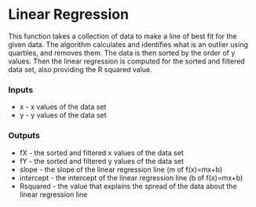 # Linear Regression
This function takes a collection of data to make a line of best fit for the given data. The algorithm calculates and identifies what is an outlier using quartiles, and removes them. The data is then sorted by the order of y values. Then the linear regression is computed for the sorted and filtered data set, also providing the R squared value.
### Inputs
* x - x values of the data set
* y - y values of the data set
### Outputs
* fX - the sorted and filtered x values of the data set
* fY - the sorted and filtered y values of the data set
* slope - the slope of the linear regression line (m of f(x)=mx+b)
* intercept - the intercept of the linear regression line (b of f(x)=mx+b)
* Rsquared - the value that explains the spread of the data about the linear regression line
